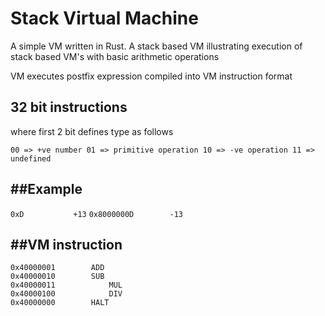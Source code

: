 # Stack Virtual Machine

A simple VM written in Rust. A stack based VM illustrating execution of stack based VM's with basic arithmetic operations

VM executes postfix expression compiled into VM instruction format

## 32 bit instructions
where first 2 bit defines type as follows

`00 => +ve number
 01 => primitive operation
 10 => -ve operation
 11 => undefined`

##Example
------------------------------------------------------------
 `0xD			+13`
 `0x8000000D       	-13`

##VM instruction
-----------------------------------------------------------
 `0x40000001		ADD`           
 `0x40000010		SUB`           
 `0x40000011	    	MUL`           
 `0x40000100	    	DIV`           
 `0x40000000		HALT`

 

